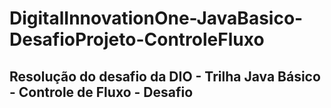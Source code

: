 # DigitalInnovationOne-JavaBasico-DesafioProjeto-ControleFluxo

## Resolução do desafio da DIO - Trilha Java Básico - Controle de Fluxo - Desafio
